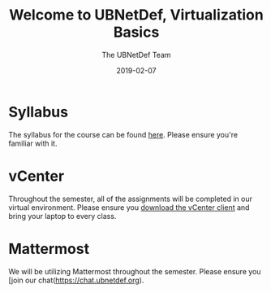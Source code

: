 ﻿---
date: "2019-02-07"
title: "Welcome to UBNetDef, Virtualization Basics"

course: "Systems Security"
semester: "Spring"
year: 2019
author: "The UBNetDef Team"

slug: "Welcome to UBNetDef; Virtualization Basics"
navbar_active_link: "lectures"

summary: |
  Hello, World. Welcome to UBNetDef 2019.

slides: "/slides/spring2019/Intro.pdf"

has_page: true
---

# Syllabus
The syllabus for the course can be found [here](/courses/syssec/). Please ensure you're familiar with it.

# vCenter
Throughout the semester, all of the assignments will be completed in our virtual environment. Please ensure you [download the vCenter client](https://ubnetdef.org/vcenter) and bring your laptop to every class.

# Mattermost
We will be utilizing Mattermost throughout the semester.  Please ensure you [join our chat(https://chat.ubnetdef.org).
